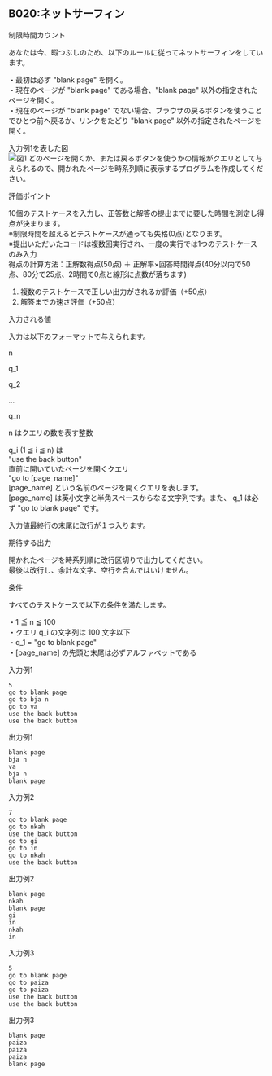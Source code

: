 B020:ネットサーフィン
-------------

制限時間カウント

あなたは今、暇つぶしのため、以下のルールに従ってネットサーフィンをしています。  
  
・最初は必ず "blank page" を開く。  
・現在のページが "blank page" である場合、"blank page" 以外の指定されたページを開く。  
・現在のページが "blank page" でない場合、ブラウザの戻るボタンを使うことでひとつ前ヘ戻るか、リンクをたどり "blank page" 以外の指定されたページを開く。  
  
入力例1を表した図  
![図1](image/b020_img1.png)
どのページを開くか、または戻るボタンを使うかの情報がクエリとして与えられるので、開かれたページを時系列順に表示するプログラムを作成してください。  

評価ポイント

10個のテストケースを入力し、正答数と解答の提出までに要した時間を測定し得点が決まります。  
※制限時間を超えるとテストケースが通っても失格(0点)となります。  
※提出いただいたコードは複数回実行され、一度の実行では1つのテストケースのみ入力  
得点の計算方法：正解数得点(50点) ＋ 正解率×回答時間得点(40分以内で50点、80分で25点、2時間で0点と線形に点数が落ちます)  

1.  複数のテストケースで正しい出力がされるか評価（+50点）
2.  解答までの速さ評価（+50点）

入力される値

入力は以下のフォーマットで与えられます。  
  

n

q\_1

q\_2

...

q\_n

  
n はクエリの数を表す整数  
  
q\_i (1 ≦ i ≦ n) は  
"use the back button"  
直前に開いていたページを開くクエリ  
"go to \[page\_name\]"  
\[page\_name\] という名前のページを開くクエリを表します。  
\[page\_name\] は英小文字と半角スペースからなる文字列です。また、 q\_1 は必ず "go to blank page" です。  
  
入力値最終行の末尾に改行が１つ入ります。  

期待する出力

開かれたページを時系列順に改行区切りで出力してください。  
最後は改行し、余計な文字、空行を含んではいけません。  

条件

すべてのテストケースで以下の条件を満たします。  
  

・1 ≦ n ≦ 100  
・クエリ q\_i の文字列は 100 文字以下  
・q\_1 = "go to blank page"  
・\[page\_name\] の先頭と末尾は必ずアルファベットである  

入力例1

    5
    go to blank page
    go to bja n
    go to va
    use the back button
    use the back button
    

出力例1

    blank page
    bja n
    va
    bja n
    blank page
    

入力例2

    7
    go to blank page
    go to nkah
    use the back button
    go to gi
    go to in
    go to nkah
    use the back button
    

出力例2

    blank page
    nkah
    blank page
    gi
    in
    nkah
    in
    

入力例3

    5
    go to blank page
    go to paiza
    go to paiza
    use the back button
    use the back button
    

出力例3

    blank page
    paiza
    paiza
    paiza
    blank page